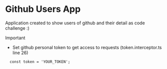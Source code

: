 # Github Users App

Application created to show users of github and their detail as code challenge :)

Important 
  - Set github personal token to get access to requests (token.interceptor.ts line 26)

```
  const token = 'YOUR_TOKEN';
```

